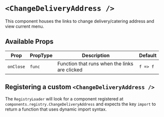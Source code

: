 # `<ChangeDeliveryAddress />`

This component houses the links to change delivery/catering address and view current menu.

## Available Props

| Prop      | PropType | Description                                   | Default  |
| --------- | -------- | --------------------------------------------- | -------- |
| `onClose` | `func`   | Function that runs when the links are clicked | `f => f` |

## Registering a custom `<ChangeDeliveryAddress />`

The `RegistryLoader` will look for a component registered at `components.registry.ChangeDeliveryAddress` and expects the key `import` to return a function that uses dynamic import syntax.
